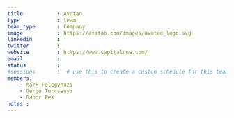 ```yaml
---
title           : Avatao
type            : team
team_type       : Company
image           : https://avatao.com/images/avatao_logo.svg
linkedin        :
twitter         :
website         : https://www.capitalone.com/
email           :
status          :
#sessions       :  # use this to create a custom schedule for this team
members:
    - Mark Felegyhazi
    - Gergo Turcsanyi
    - Gabor Pek
notes :
---
```




